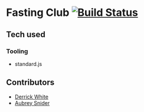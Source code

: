 

# Fasting Club [![Build Status](https://travis-ci.org/aurmer/fastingclub.svg?branch=master)](https://travis-ci.org/aurmer/fastingclub)

## Tech used

### Tooling

- standard.js

## Contributors

- [Derrick White](https://github.com/gr8white)
- [Aubrey Snider](https://github.com/aurmer)
